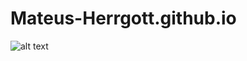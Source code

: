 # Mateus-Herrgott.github.io

![alt text](https://nyc3.digitaloceanspaces.com/memecreator-cdn/media/__processed__/de5/template-hello-there-1519-0c6db91aec9c.jpeg)
